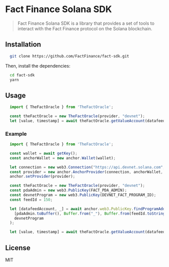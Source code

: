 # Fact Finance Solana SDK

> Fact Finance Solana SDK is a library that provides a set of tools to interact with the Fact Finance protocol on the Solana blockchain.

## Installation

```bash
  git clone https://github.com/FactFinance/fact-sdk.git
```

Then, install the dependencies:

```bash
  cd fact-sdk
  yarn
```

## Usage

```typescript
  import { TheFactOracle } from 'TheFactOracle';

  const theFactOracle = new TheFactOracle(provider, "devnet");
  let [value, timestamp] = await theFactOracle.getValueAccount(datafeedAccount);
```

### Example

```typescript
  import { TheFactOracle } from 'TheFactOracle';

  const wallet = await getKey();
  const anchorWallet = new anchor.Wallet(wallet);

  let connection = new web3.Connection("https://api.devnet.solana.com", "confirmed");
  const provider = new anchor.AnchorProvider(connection, anchorWallet, {})
  anchor.setProvider(provider);

  const theFactOracle = new TheFactOracle(provider, "devnet");
  const pdaAdmin = new web3.PublicKey(FACT_PDA_ADMIN);
  const devnetProgram = new web3.PublicKey(DEVNET_FACT_PROGRAM_ID);
  const feedId = 150;

  let [datafeedAccount, _] = await anchor.web3.PublicKey.findProgramAddress(
    [pdaAdmin.toBuffer(), Buffer.from("_"), Buffer.from(feedId.toString())], 
    devnetProgram
  );

  let [value, timestamp] = await theFactOracle.getValueAccount(datafeedAccount);

```

## License

MIT
